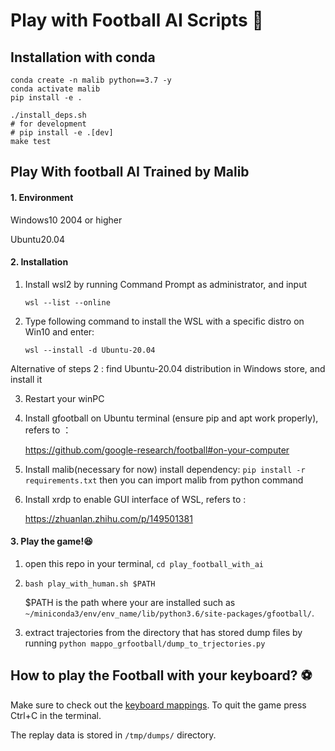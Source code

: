 # Play with Football AI Scripts :notebook_with_decorative_cover:

## Installation with conda

```shell
conda create -n malib python==3.7 -y
conda activate malib
pip install -e .

./install_deps.sh
# for development
# pip install -e .[dev]
make test
```

## Play With football AI Trained by Malib

#### 1. Environment 

Windows10 2004 or higher 

Ubuntu20.04 

#### 2. Installation

1. Install wsl2 by running Command Prompt as administrator, and input

   `wsl --list --online` 

2. Type following command  to install the WSL with a specific distro on Win10 and enter:

   `wsl --install -d Ubuntu-20.04`

Alternative of steps 2 :  find Ubuntu-20.04 distribution in  Windows store, and install it

3. Restart your winPC

4. Install gfootball on Ubuntu terminal (ensure pip and apt work properly), refers to ：

   https://github.com/google-research/football#on-your-computer

5. Install malib(necessary for now) 
   install dependency: `pip install -r requirements.txt`
   then you can import malib from python command

6. Install xrdp to enable GUI interface of WSL, refers to :

   https://zhuanlan.zhihu.com/p/149501381

#### 3. Play the game!:satisfied:

1. open this repo in your terminal, `cd play_football_with_ai`

2. `bash play_with_human.sh $PATH`

   $PATH is the path where your <gfootball environment>  are installed such as `~/miniconda3/env/env_name/lib/python3.6/site-packages/gfootball/`.

3. extract trajectories from the directory that has stored dump files by running `python mappo_grfootball/dump_to_trjectories.py`  

## How to play the Football with your keyboard? :soccer:  

Make sure to check out the [keyboard mappings](https://github.com/google-research/football#keyboard-mappings). To quit the game press Ctrl+C in the terminal.
   
The replay data is stored in `/tmp/dumps/` directory. 
